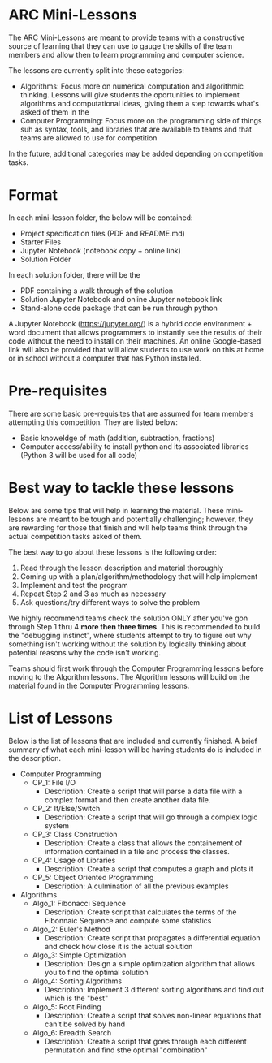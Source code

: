 # ARC Mini-Lessons

The ARC Mini-Lessons are meant to provide teams with a constructive source of learning that they can use to gauge the skills of the team members and allow then to learn programming and computer science. 

The lessons are currently split into these categories:
- Algorithms: Focus more on numerical computation and algorithmic thinking. Lessons will give students the oportunities to implement algorithms and computational ideas, giving them a step towards what's asked of them in the 
- Computer Programming: Focus more on the programming side of things suh as syntax, tools, and libraries that are available to teams and that teams are allowed to use for competition

In the future, additional categories may be added depending on competition tasks.

# Format
In each mini-lesson folder, the below will be contained:
- Project specification files (PDF and README.md)
- Starter Files 
- Jupyter Notebook (notebook copy + online link) 
- Solution Folder

In each solution folder, there will be the
- PDF containing a walk through of the solution
- Solution Jupyter Notebook and online Jupyter notebook link
- Stand-alone code package that can be run through python 

A Jupyter Notebook (https://jupyter.org/) is a hybrid code environment + word document that allows programmers to instantly see the results of their code without the need to install on their machines. An online Google-based link will also be provided that will allow students to use work on this at home or in school without a computer that has Python installed.

# Pre-requisites
There are some basic pre-requisites that are assumed for team members attempting this competition. They are listed below:
- Basic knoweldge of math (addition, subtraction, fractions)
- Computer access/ability to install python and its associated libraries (Python 3 will be used for all code)
 

# Best way to tackle these lessons
Below are some tips that will help in learning the material. These mini-lessons are meant to be tough and potentially challenging; however, they are rewarding for those that finish and will help teams think through the actual competition tasks asked of them. 

The best way to go about these lessons is the following order:
1. Read through the lesson description and material thoroughly
2. Coming up with a plan/algorithm/methodology that will help implement
3. Implement and test the program
4. Repeat Step 2 and 3 as much as necessary
5. Ask questions/try different ways to solve the problem

We highly recommend teams check the solution ONLY after you've gon through Step 1 thru 4 **more then three times**. This is recommended to build the "debugging instinct", where students attempt to try to figure out why something isn't working without the solution by logically thinking about potential reasons why the code isn't working. 

Teams should first work through the Computer Programming lessons before moving to the Algorithm lessons. The Algorithm lessons will build on the material found in the Computer Programming lessons.

# List of Lessons
Below is the list of lessons that are included and currently finished. A brief summary of what each mini-lesson will be having students do is included in the description.


- Computer Programming
  - CP_1: File I/O
    - Description: Create a script that will parse a data file with a complex format and then create another data file.
  - CP_2: If/Else/Switch
    - Description: Create a script that will go through a complex logic system 
  - CP_3: Class Construction
    - Description: Create a class that allows the containement of information contained in a file and process the classes.
  - CP_4: Usage of Libraries
    - Description: Create a script that computes a graph and plots it
  - CP_5: Object Oriented Programming
    - Description: A culmination of all the previous examples
- Algorithms
  - Algo_1: Fibonacci Sequence
    - Description: Create script that calculates the terms of the Fibonnaic Sequence and compute some statistics
  - Algo_2: Euler's Method
    - Description: Create script that propagates a differential equation and check how close it is the actual solution
  - Algo_3: Simple Optimization
    - Description: Design a simple optimization algorithm that allows you to find the optimal solution
  - Algo_4: Sorting Algorithms
    - Description: Implement 3 different sorting algorithms and find out which is the "best"
  - Algo_5: Root Finding
    - Description: Create a script that solves non-linear equations that can't be solved by hand
  - Algo_6: Breadth Search
    - Description: Create a script that goes through each different permutation and find sthe optimal "combination"
